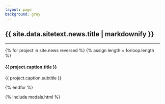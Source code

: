```yaml
---
layout: page
background: grey
---
```

<!-- Portfolio Grid -->
<section class="page-section bg-light" id="portfolio">
  <div class="container">
    <div class="row">
      <div class="col-lg-12 text-center">
        <h2 class="section-heading">{{ site.data.sitetext.news.title | markdownify }}</h2>
      </div>
    </div>
    <hr class="light pb-5">
    <div class="row">
      {% for project in site.news reversed %}
      {% assign length = forloop.length %}
      <div class="col-md-4 col-sm-6 portfolio-item">
        <a class="portfolio-link" data-toggle="modal" href="#p{{ length | minus: forloop.index0 }}">
          <div class="portfolio-hover">
            <div class="portfolio-hover-content">
              <i class="{{ site.data.style.portfolio-icon | default: " fas fa-plus fa-3x" }}"></i>
            </div>
          </div>
          <img class="img-fluid" src="{{ project.caption.thumbnail }}" alt="">
        </a>
        <div class="portfolio-caption">
          <h4>{{ project.caption.title }}</h4>
          <p class="text-muted">{{ project.caption.subtitle }}</p>
        </div>
      </div>
      {% endfor %}
    </div>
  </div>
</section>

{% include modals.html %}